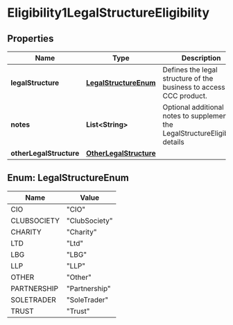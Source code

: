 
# Eligibility1LegalStructureEligibility

## Properties
Name | Type | Description | Notes
------------ | ------------- | ------------- | -------------
**legalStructure** | [**LegalStructureEnum**](#LegalStructureEnum) | Defines the legal structure of the business to access the CCC product. |  [optional]
**notes** | **List&lt;String&gt;** | Optional additional notes to supplement the LegalStructureEligibility details |  [optional]
**otherLegalStructure** | [**OtherLegalStructure**](OtherLegalStructure.md) |  |  [optional]


<a name="LegalStructureEnum"></a>
## Enum: LegalStructureEnum
Name | Value
---- | -----
CIO | &quot;CIO&quot;
CLUBSOCIETY | &quot;ClubSociety&quot;
CHARITY | &quot;Charity&quot;
LTD | &quot;Ltd&quot;
LBG | &quot;LBG&quot;
LLP | &quot;LLP&quot;
OTHER | &quot;Other&quot;
PARTNERSHIP | &quot;Partnership&quot;
SOLETRADER | &quot;SoleTrader&quot;
TRUST | &quot;Trust&quot;



